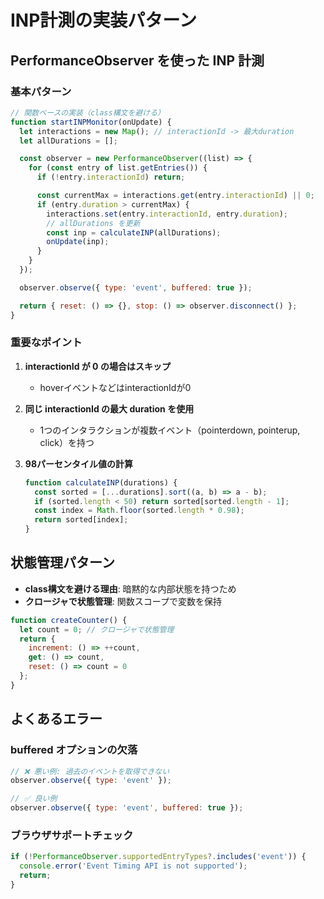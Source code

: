 # INP計測の実装パターン

## PerformanceObserver を使った INP 計測

### 基本パターン

```javascript
// 関数ベースの実装（class構文を避ける）
function startINPMonitor(onUpdate) {
  let interactions = new Map(); // interactionId -> 最大duration
  let allDurations = [];

  const observer = new PerformanceObserver((list) => {
    for (const entry of list.getEntries()) {
      if (!entry.interactionId) return;

      const currentMax = interactions.get(entry.interactionId) || 0;
      if (entry.duration > currentMax) {
        interactions.set(entry.interactionId, entry.duration);
        // allDurations を更新
        const inp = calculateINP(allDurations);
        onUpdate(inp);
      }
    }
  });

  observer.observe({ type: 'event', buffered: true });

  return { reset: () => {}, stop: () => observer.disconnect() };
}
```

### 重要なポイント

1. **interactionId が 0 の場合はスキップ**
   - hoverイベントなどはinteractionIdが0

2. **同じ interactionId の最大 duration を使用**
   - 1つのインタラクションが複数イベント（pointerdown, pointerup, click）を持つ

3. **98パーセンタイル値の計算**
   ```javascript
   function calculateINP(durations) {
     const sorted = [...durations].sort((a, b) => a - b);
     if (sorted.length < 50) return sorted[sorted.length - 1];
     const index = Math.floor(sorted.length * 0.98);
     return sorted[index];
   }
   ```

## 状態管理パターン

- **class構文を避ける理由**: 暗黙的な内部状態を持つため
- **クロージャで状態管理**: 関数スコープで変数を保持

```javascript
function createCounter() {
  let count = 0; // クロージャで状態管理
  return {
    increment: () => ++count,
    get: () => count,
    reset: () => count = 0
  };
}
```

## よくあるエラー

### buffered オプションの欠落
```javascript
// ❌ 悪い例: 過去のイベントを取得できない
observer.observe({ type: 'event' });

// ✅ 良い例
observer.observe({ type: 'event', buffered: true });
```

### ブラウザサポートチェック
```javascript
if (!PerformanceObserver.supportedEntryTypes?.includes('event')) {
  console.error('Event Timing API is not supported');
  return;
}
```
